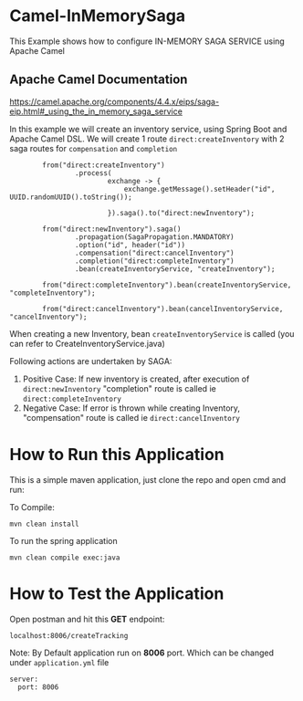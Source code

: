 # Camel-InMemorySaga
This Example shows how to configure IN-MEMORY SAGA SERVICE using Apache Camel

## Apache Camel Documentation 
https://camel.apache.org/components/4.4.x/eips/saga-eip.html#_using_the_in_memory_saga_service

In this example we will create an inventory service, using Spring Boot and Apache Camel DSL. 
We will create 1 route `direct:createInventory` with 2 saga routes for `compensation` and `completion`

```
        from("direct:createInventory")
                .process(
                        exchange -> {
                            exchange.getMessage().setHeader("id", UUID.randomUUID().toString());

                        }).saga().to("direct:newInventory");

        from("direct:newInventory").saga()
                .propagation(SagaPropagation.MANDATORY)
                .option("id", header("id"))
                .compensation("direct:cancelInventory")
                .completion("direct:completeInventory")
                .bean(createInventoryService, "createInventory");

        from("direct:completeInventory").bean(createInventoryService, "completeInventory");

        from("direct:cancelInventory").bean(cancelInventoryService, "cancelInventory");
```

When creating a new Inventory, bean `createInventoryService` is called (you can refer to CreateInventoryService.java)

Following actions are undertaken by SAGA: 
1. Positive Case: If new inventory is created, after execution of `direct:newInventory` "completion" route is called ie `direct:completeInventory`
2. Negative Case: If error is thrown while creating Inventory, "compensation" route is called ie `direct:cancelInventory`


# How to Run this Application 
This is a simple maven application, just clone the repo and open cmd and run:

To Compile: 
```
mvn clean install
```

To run the spring application
```
mvn clean compile exec:java
```

# How to Test the Application 
Open postman and hit this **GET** endpoint:
```
localhost:8006/createTracking
```
Note: By Default application run on **8006** port. Which can be changed under `application.yml` file

```
server:
  port: 8006
```

